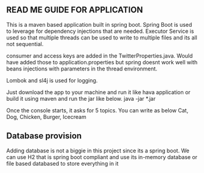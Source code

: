 ## READ ME GUIDE FOR APPLICATION

This is a maven based application built in spring boot.
Spring Boot is used to leverage for dependency injections that are needed.
Executor Service is used so that multiple threads can be used to write to multiple files and its all not sequential.

consumer and access keys are added in the TwitterProperties.java. Would have added those to application.properties
but spring doesnt work well with beans injections with parameters in the thread environment.

Lombok and sl4j is used for logging.

Just download the app to your machine and run it like hava application or build it using maven and run the jar like below.
java -jar *.jar

Once the console starts, it asks for 5 topics. You can write as below 
Cat, Dog, Chicken, Burger, Icecream

## Database provision
Adding database is not a biggie in this project since its a spring boot. We can use H2 that is spring boot compliant and use its in-memory database or file based databased to store everything in it
